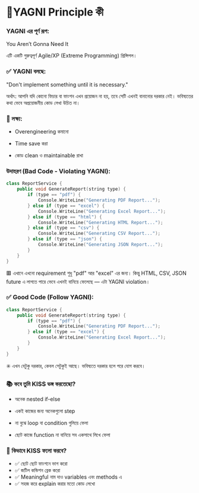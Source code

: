 # 🧠YAGNI Principle কী

### YAGNI এর পূর্ণ রূপ:

You Aren’t Gonna Need It

এটি একটি গুরুত্বপূর্ণ Agile/XP (Extreme Programming) প্রিন্সিপল।

### ✅ YAGNI বলছে:

"Don't implement something until it is necessary."

অর্থাৎ: আপনি যদি কোনো ফিচার বা ফাংশন এখন প্রয়োজন না হয়, তবে সেটি এখনই বানানোর দরকার নেই। ভবিষ্যতের কথা ভেবে অপ্রয়োজনীয় কোড লেখা উচিত না।

### 🎯 লক্ষ্য:

- Overengineering কমানো

- Time save করা

- কোড clean ও maintainable রাখা

### উদাহরণ (Bad Code - Violating YAGNI):

```cpp
class ReportService {
    public void GenerateReport(string type) {
        if (type == "pdf") {
            Console.WriteLine("Generating PDF Report...");
        } else if (type == "excel") {
            Console.WriteLine("Generating Excel Report...");
        } else if (type == "html") {
            Console.WriteLine("Generating HTML Report...");
        } else if (type == "csv") {
            Console.WriteLine("Generating CSV Report...");
        } else if (type == "json") {
            Console.WriteLine("Generating JSON Report...");
        }
    }
}


```

🟥 এখানে এখনো requirement শুধু "pdf" আর "excel" এর জন্য। কিন্তু HTML, CSV, JSON future এ লাগতে পারে ভেবে এখনই বানিয়ে ফেলেছে — এটা YAGNI violation।

### ✅ Good Code (Follow YAGNI):

```cpp
class ReportService {
    public void GenerateReport(string type) {
        if (type == "pdf") {
            Console.WriteLine("Generating PDF Report...");
        } else if (type == "excel") {
            Console.WriteLine("Generating Excel Report...");
        }
    }
}


```

✳️ এখন যেটুকু দরকার, কেবল সেটুকুই আছে। ভবিষ্যতে দরকার হলে পরে যোগ করবে।

### 📚 কবে তুমি KISS ভঙ্গ করতেছো?

- অনেক nested if-else

- একই কাজের জন্য অনেকগুলো step

- না বুঝে loop বা condition গুলিয়ে ফেলা

- ছোট কাজে function না বানিয়ে সব একসাথে লিখে ফেলা

### 🎯 কিভাবে KISS ফলো করবে?

- ✅ ছোট ছোট ফাংশনে ভাগ করো
- ✅ জটিল কন্ডিশন ব্রেক করো
- ✅ Meaningful নাম দাও variables এবং methods এ
- ✅ সহজ করে explain করার মতো কোড লেখো
